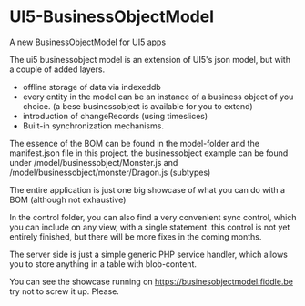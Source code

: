# UI5-BusinessObjectModel
A new BusinessObjectModel for UI5 apps

The ui5 businessobject model is an extension of UI5's json model, but with a couple of added layers.
- offline storage of data via indexeddb
- every entity in the model can be an instance of a business object of you choice. (a bese businessobject is available for you to extend)
- introduction of changeRecords (using timeslices)
- Built-in synchronization mechanisms.

The essence of the BOM can be found in the model-folder and the manifest.json file in this project.
the businessobject example can be found under /model/businessobject/Monster.js and /model/businessobject/monster/Dragon.js (subtypes)

The entire application is just one big showcase of what you can do with a BOM (although not exhaustive)

In the control folder, you can also find a very convenient sync control, which you can include on any view, with a single statement. this control is not yet entirely finished, but there will be more fixes in the coming months.

The server side is just a simple generic PHP service handler, which allows you to store anything in a table with blob-content.

You can see the showcase running on https://businesobjectmodel.fiddle.be
try not to screw it up. Please.
